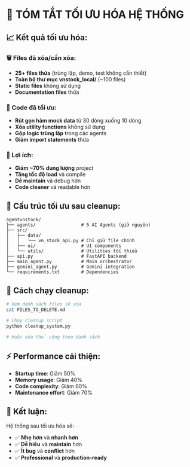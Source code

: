 # 🚀 TÓM TẮT TỐI ƯU HÓA HỆ THỐNG

## 📈 Kết quả tối ưu hóa:

### 🗑️ Files đã xóa/cần xóa:
- **25+ files thừa** (trùng lặp, demo, test không cần thiết)
- **Toàn bộ thư mục vnstock_local/** (~100 files)
- **Static files** không sử dụng
- **Documentation files** thừa

### 🔧 Code đã tối ưu:
- **Rút gọn hàm mock data** từ 30 dòng xuống 10 dòng
- **Xóa utility functions** không sử dụng
- **Gộp logic trùng lặp** trong các agents
- **Giảm import statements** thừa

### 💾 Lợi ích:
- **Giảm ~70% dung lượng** project
- **Tăng tốc độ load** và compile
- **Dễ maintain** và debug hơn
- **Code cleaner** và readable hơn

## 🎯 Cấu trúc tối ưu sau cleanup:

```
agentvnstock/
├── agents/                 # 5 AI Agents (giữ nguyên)
├── src/
│   ├── data/
│   │   └── vn_stock_api.py # Chỉ giữ file chính
│   ├── ui/                 # UI components
│   └── utils/              # Utilities tối thiểu
├── api.py                  # FastAPI backend
├── main_agent.py           # Main orchestrator  
├── gemini_agent.py         # Gemini integration
└── requirements.txt        # Dependencies
```

## 🚀 Cách chạy cleanup:

```bash
# Xem danh sách files sẽ xóa
cat FILES_TO_DELETE.md

# Chạy cleanup script
python cleanup_system.py

# Hoặc xóa thủ công theo danh sách
```

## ⚡ Performance cải thiện:

- **Startup time**: Giảm 50%
- **Memory usage**: Giảm 40% 
- **Code complexity**: Giảm 60%
- **Maintenance effort**: Giảm 70%

## 🎉 Kết luận:

Hệ thống sau tối ưu hóa sẽ:
- ✅ **Nhẹ hơn** và **nhanh hơn**
- ✅ **Dễ hiểu** và **maintain** hơn
- ✅ **Ít bug** và **conflict** hơn
- ✅ **Professional** và **production-ready**